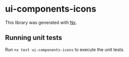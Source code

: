 # ui-components-icons

This library was generated with [Nx](https://nx.dev).

## Running unit tests

Run `nx test ui-components-icons` to execute the unit tests.
